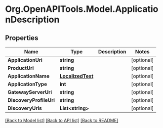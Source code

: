 # Org.OpenAPITools.Model.ApplicationDescription

## Properties

Name | Type | Description | Notes
------------ | ------------- | ------------- | -------------
**ApplicationUri** | **string** |  | [optional] 
**ProductUri** | **string** |  | [optional] 
**ApplicationName** | [**LocalizedText**](LocalizedText.md) |  | [optional] 
**ApplicationType** | **int** |  | [optional] 
**GatewayServerUri** | **string** |  | [optional] 
**DiscoveryProfileUri** | **string** |  | [optional] 
**DiscoveryUrls** | **List&lt;string&gt;** |  | [optional] 

[[Back to Model list]](../README.md#documentation-for-models) [[Back to API list]](../README.md#documentation-for-api-endpoints) [[Back to README]](../README.md)

